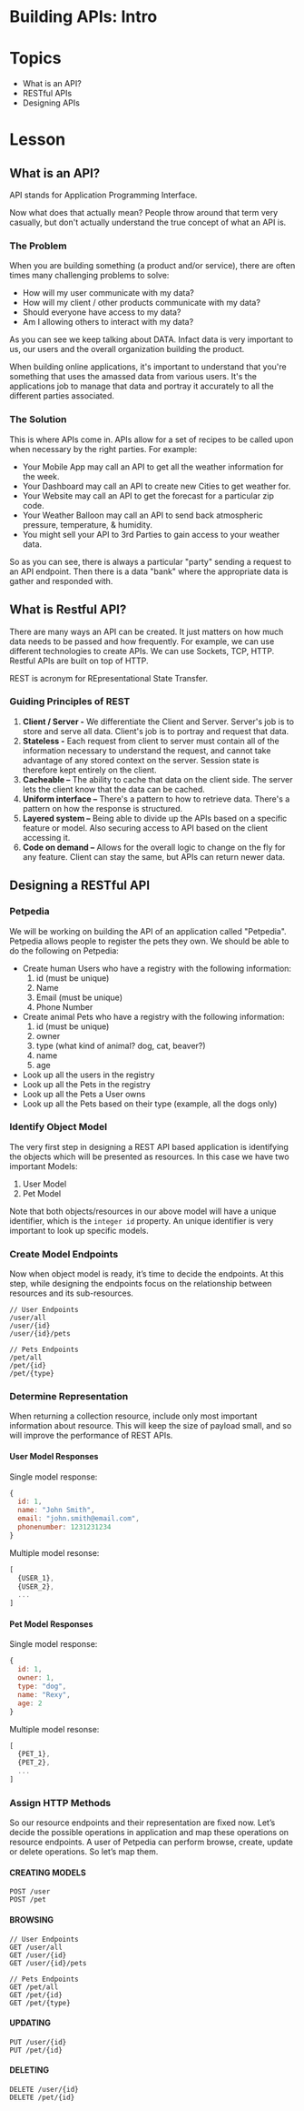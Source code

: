# Building APIs: Intro

# Topics
- What is an API?
- RESTful APIs
- Designing APIs


# Lesson

## What is an API?

API stands for Application Programming Interface.

Now what does that actually mean? People throw around that term very casually, but don't actually understand the true concept of what an API is.

### The Problem

When you are building something (a product and/or service), there are often times many challenging problems to solve:

- How will my user communicate with my data?
- How will my client / other products communicate with my data?
- Should everyone have access to my data?
- Am I allowing others to interact with my data?

As you can see we keep talking about DATA. Infact data is very important to us, our users and the overall organization building the product. 

When building online applications, it's important to understand that you're something that uses the amassed data from various users. It's the applications job to manage that data and portray it accurately to all the different parties associated.

### The Solution

This is where APIs come in. APIs allow for a set of recipes to be called upon when necessary by the right parties. For example: 

- Your Mobile App may call an API to get all the weather information for the week.
- Your Dashboard may call an API to create new Cities to get weather for. 
- Your Website may call an API to get the forecast for a particular zip code. 
- Your Weather Balloon may call an API to send back atmospheric pressure, temperature, & humidity.
- You might sell your API to 3rd Parties to gain access to your weather data.

So as you can see, there is always a particular "party" sending a request to an API endpoint. Then there is a data "bank" where the appropriate data is gather and responded with.

## What is Restful API?

There are many ways an API can be created. It just matters on how much data needs to be passed and how frequently. For example, we can use different technologies to create APIs. We can use Sockets, TCP, HTTP. Restful APIs are built on top of HTTP.

REST is acronym for REpresentational State Transfer.

### Guiding Principles of REST
1. **Client / Server -** We differentiate the Client and Server. Server's job is to store and serve all data. Client's job is to portray and request that data. 
2. **Stateless -** Each request from client to server must contain all of the information necessary to understand the request, and cannot take advantage of any stored context on the server. Session state is therefore kept entirely on the client.
3. **Cacheable –** The ability to cache that data on the client side. The server lets the client know that the data can be cached.
4. **Uniform interface –** There's a pattern to how to retrieve data. There's a pattern on how the response is structured.
5. **Layered system –** Being able to divide up the APIs based on a specific feature or model. Also securing access to API based on the client accessing it.
6. **Code on demand –** Allows for the overall logic to change on the fly for any feature. Client can stay the same, but APIs can return newer data.

## Designing a RESTful API

### Petpedia

We will be working on building the API of an application called "Petpedia". Petpedia allows people to register the pets they own. We should be able to do the following on Petpedia:

- Create human Users who have a registry with the following information:
  1. id (must be unique)
  2. Name
  3. Email (must be unique)
  4. Phone Number
- Create animal Pets who have a registry with the following information:
  1. id (must be unique)
  2. owner 
  3. type (what kind of animal? dog, cat, beaver?)
  4. name
  5. age
- Look up all the users in the registry
- Look up all the Pets in the registry
- Look up all the Pets a User owns
- Look up all the Pets based on their type (example, all the dogs only)

### Identify Object Model

The very first step in designing a REST API based application is identifying the objects which will be presented as resources. In this case we have two important Models:

1. User Model
2. Pet Model

Note that both objects/resources in our above model will have a unique identifier, which is the `integer id` property. An unique identifier is very important to look up specific models. 

### Create Model Endpoints
Now when object model is ready, it’s time to decide the endpoints. At this step, while designing the endpoints focus on the relationship between resources and its sub-resources.

```
// User Endpoints
/user/all
/user/{id}
/user/{id}/pets

// Pets Endpoints
/pet/all
/pet/{id}
/pet/{type}
```

### Determine Representation

When returning a collection resource, include only most important information about resource. This will keep the size of payload small, and so will improve the performance of REST APIs.

#### User Model Responses

Single model response:

```javascript 
{
  id: 1,
  name: "John Smith",
  email: "john.smith@email.com",
  phonenumber: 1231231234
}
```

Multiple model resonse:

```javascript
[
  {USER_1},
  {USER_2},
  ...
]
```

#### Pet Model Responses

Single model response:

```javascript 
{
  id: 1,
  owner: 1,
  type: "dog",
  name: "Rexy",
  age: 2
}
```

Multiple model resonse:

```javascript
[
  {PET_1},
  {PET_2},
  ...
]
```

### Assign HTTP Methods

So our resource endpoints and their representation are fixed now. Let’s decide the possible operations in application and map these operations on resource endpoints. A user of Petpedia can perform browse, create, update or delete operations. So let’s map them.

#### CREATING MODELS

```
POST /user
POST /pet
```

#### BROWSING 

```
// User Endpoints
GET /user/all
GET /user/{id}
GET /user/{id}/pets

// Pets Endpoints
GET /pet/all
GET /pet/{id}
GET /pet/{type}
```

#### UPDATING

```
PUT /user/{id}
PUT /pet/{id}
```

#### DELETING

```
DELETE /user/{id}
DELETE /pet/{id}
```
